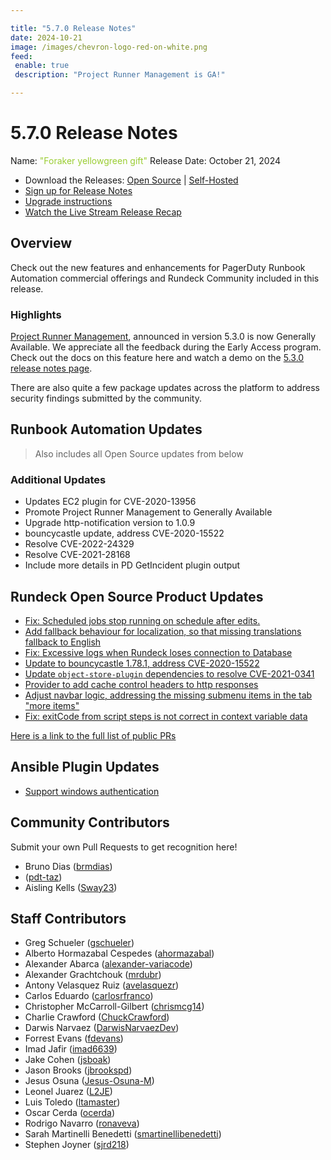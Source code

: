 ```yaml
---

title: "5.7.0 Release Notes"
date: 2024-10-21
image: /images/chevron-logo-red-on-white.png
feed:
 enable: true
 description: "Project Runner Management is GA!"

---
```


# 5.7.0 Release Notes

Name: <span style="color: yellowgreen"><span class="glyphicon glyphicon-gift"></span> "Foraker yellowgreen gift"</span>
Release Date: October 21, 2024

- Download the Releases: [Open Source](https://www.rundeck.com/community-downloads/5.7.0) | [Self-Hosted](https://www.rundeck.com/enterprise-downloads/5.7.0)
- [Sign up for Release Notes](https://www.rundeck.com/release-notes-signup)
- [Upgrade instructions](/upgrading/index.md)
- [Watch the Live Stream Release Recap](https://www.youtube.com/watch?v=4Pcr1k0LDTQ)

<VidStack src="youtube/4Pcr1k0LDTQ"/>


## Overview

Check out the new features and enhancements for PagerDuty Runbook Automation commercial offerings and Rundeck Community included in this release.

### Highlights

[Project Runner Management](/administration/runner/runner-management/managing-runners.md#managing-runners-within-a-project), announced in version 5.3.0 is now Generally Available.  We appreciate all the feedback during the Early Access program.  Check out the docs on this feature here and watch a demo on the [5.3.0 release notes page](version-5.3.0.md).

There are also quite a few package updates across the platform to address security findings submitted by the community.

## Runbook Automation Updates

> Also includes all Open Source updates from below

### Additional Updates


* Updates EC2 plugin for CVE-2020-13956
* Promote Project Runner Management to Generally Available
* Upgrade http-notification version to 1.0.9
* bouncycastle update, address CVE-2020-15522
* Resolve CVE-2022-24329
* Resolve CVE-2021-28168 
* Include more details in PD GetIncident plugin output


## Rundeck Open Source Product Updates

* [Fix: Scheduled jobs stop running on schedule after edits.](https://github.com/rundeck/rundeck/pull/9390)
* [Add fallback behaviour for localization, so that missing translations fallback to English](https://github.com/rundeck/rundeck/pull/9387)
* [Fix: Excessive logs when Rundeck loses connection to Database](https://github.com/rundeck/rundeck/pull/9382)
* [Update to bouncycastle 1.78.1, address CVE-2020-15522](https://github.com/rundeck/rundeck/pull/9378)
* [Update `object-store-plugin` dependencies to resolve CVE-2021-0341](https://github.com/rundeck/rundeck/pull/9376)
* [Provider to add cache control headers to http responses](https://github.com/rundeck/rundeck/pull/9374)
* [Adjust navbar logic, addressing the missing submenu items in the tab &quot;more items&quot;](https://github.com/rundeck/rundeck/pull/9364)
* [Fix: exitCode from script steps is not correct in context variable data](https://github.com/rundeck/rundeck/pull/9240)


[Here is a link to the full list of public PRs](https://github.com/rundeck/rundeck/pulls?q=is%3Apr+milestone%3A5.7.0+is%3Aclosed)

## Ansible Plugin Updates
* [Support windows authentication](https://github.com/rundeck-plugins/ansible-plugin/pull/394)


## Community Contributors

Submit your own Pull Requests to get recognition here!

* Bruno Dias ([brmdias](https://github.com/brmdias))
*  ([pdt-taz](https://github.com/pdt-taz))
* Aisling Kells ([Sway23](https://github.com/Sway23))

## Staff Contributors

* Greg Schueler ([gschueler](https://github.com/gschueler))
* Alberto Hormazabal Cespedes ([ahormazabal](https://github.com/ahormazabal))
* Alexander Abarca ([alexander-variacode](https://github.com/alexander-variacode))
* Alexander Grachtchouk ([mrdubr](https://github.com/mrdubr))
* Antony Velasquez Ruiz ([avelasquezr](https://github.com/avelasquezr))
* Carlos Eduardo ([carlosrfranco](https://github.com/carlosrfranco))
* Christopher McCarroll-Gilbert ([chrismcg14](https://github.com/chrismcg14))
* Charlie Crawford ([ChuckCrawford](https://github.com/ChuckCrawford))
* Darwis Narvaez ([DarwisNarvaezDev](https://github.com/DarwisNarvaezDev))
* Forrest Evans ([fdevans](https://github.com/fdevans))
* Imad Jafir ([imad6639](https://github.com/imad6639))
* Jake Cohen ([jsboak](https://github.com/jsboak))
* Jason Brooks ([jbrookspd](https://github.com/jbrookspd))
* Jesus Osuna ([Jesus-Osuna-M](https://github.com/Jesus-Osuna-M))
* Leonel Juarez ([L2JE](https://github.com/L2JE))
* Luis Toledo ([ltamaster](https://github.com/ltamaster))
* Oscar Cerda ([ocerda](https://github.com/ocerda))
* Rodrigo Navarro ([ronaveva](https://github.com/ronaveva))
* Sarah Martinelli Benedetti ([smartinellibenedetti](https://github.com/smartinellibenedetti))
* Stephen Joyner ([sjrd218](https://github.com/sjrd218))
